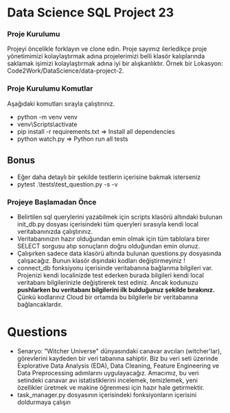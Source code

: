 # Data Science SQL Project 23

### Proje Kurulumu
Projeyi öncelikle forklayın ve clone edin.
Proje sayımız ilerledikçe proje yönetimimizi kolaylaştırmak adına projelerimizi belli klasör kalıplarında saklamak işimizi kolaylaştırmak adına iyi bir alışkanlıktır.
Örnek bir Lokasyon: Code2Work/DataScience/data-project-2.

### Proje Kurulumu Komutlar
Aşağıdaki komutları sırayla çalıştırınız.
* python -m venv venv
* venv\Scripts\activate
* pip install -r requirements.txt => Install all dependencies
* python watch.py => Python run all tests

## Bonus
* Eğer daha detaylı bir şekilde testlerin içerisine bakmak isterseniz
* pytest .\tests\test_question.py -s -v 

### Projeye Başlamadan Önce
* Belirtilen sql querylerini yazabilmek için scripts klasörü altındaki bulunan init_db.py dosyası içerisindeki tüm queryleri 
sırasıyla kendi local veritabanınızda çalıştırınız. 
* Veritabanınızın hazır olduğundan emin olmak için tüm tablolara birer SELECT sorgusu atıp sonuçların doğru olduğundan emin olunuz.
* Çalışırken sadece data klasörü altında bulunan questions.py dosyasında çalışacağız. Bunun klasör dışındaki kodları değiştirmeyiniz !
* connect_db fonksiyonu içerisinde veritabanına bağlanma bilgileri var. Projenizi kendi localinizde test ederken burada bilgileri kendi local veritabanı bilgilerinizle değiştirerek test ediniz. Ancak kodunuzu <b>pushlarken bu veritabanı bilgilerini ilk bulduğunuz şekilde bırakınız.</b> Çünkü kodlarınız Cloud bir ortamda bu bilgilerle bir veritabanına bağlancaklardır.

# Questions
* Senaryo:
   "Witcher Universe" dünyasındaki canavar avcıları (witcher'lar), görevlerini kaydeden bir veri tabanına sahiptir. Biz bu veri seti üzerinde Explorative Data Analysis (EDA), Data Cleaning, Feature Engineering ve Data Preprocessing adımlarını uygulayacağız. Amacımız, bu veri setindeki canavar avı istatistiklerini incelemek, temizlemek, yeni özellikler üretmek ve makine öğrenmesi için hazır hale getirmektir.
* task_manager.py dosyasının içerisindeki fonksiyonların içerisini doldurmaya çalışın

